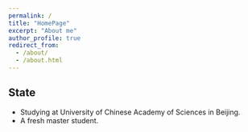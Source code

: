 ```yaml
---
permalink: /
title: "HomePage"
excerpt: "About me"
author_profile: true
redirect_from: 
  - /about/
  - /about.html
---
```


## State

* Studying at University of Chinese Academy of Sciences in Beijing.
* A fresh master student.
